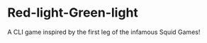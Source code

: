# Red-light-Green-light
A CLI game inspired by the first leg of the infamous Squid Games!

<!-- https://coderstea.in/post/java/how-i-created-squid-game-in-java-red-green-light/#ixzz7FT36ieOi -->
